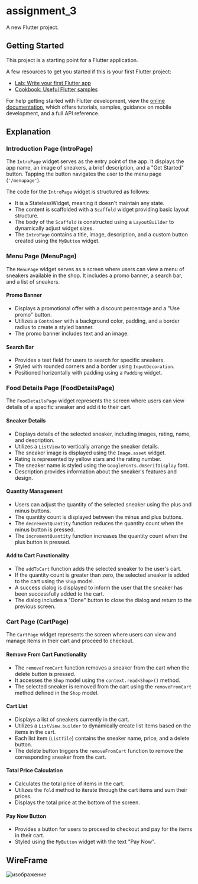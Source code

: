 # assignment_3

A new Flutter project.

## Getting Started

This project is a starting point for a Flutter application.

A few resources to get you started if this is your first Flutter project:

- [Lab: Write your first Flutter app](https://docs.flutter.dev/get-started/codelab)
- [Cookbook: Useful Flutter samples](https://docs.flutter.dev/cookbook)

For help getting started with Flutter development, view the
[online documentation](https://docs.flutter.dev/), which offers tutorials,
samples, guidance on mobile development, and a full API reference.
## Explanation
### Introduction Page (IntroPage)

The `IntroPage` widget serves as the entry point of the app. It displays the app name, an image of sneakers, a brief description, and a "Get Started" button. Tapping the button navigates the user to the menu page (`'/menupage'`).

The code for the `IntroPage` widget is structured as follows:
- It is a StatelessWidget, meaning it doesn't maintain any state.
- The content is scaffolded with a `Scaffold` widget providing basic layout structure.
- The body of the `Scaffold` is constructed using a `LayoutBuilder` to dynamically adjust widget sizes.
- The `IntroPage` contains a title, image, description, and a custom button created using the `MyButton` widget.
### Menu Page (MenuPage)

The `MenuPage` widget serves as a screen where users can view a menu of sneakers available in the shop. It includes a promo banner, a search bar, and a list of sneakers.

#### Promo Banner

- Displays a promotional offer with a discount percentage and a "Use promo" button.
- Utilizes a `Container` with a background color, padding, and a border radius to create a styled banner.
- The promo banner includes text and an image.

#### Search Bar

- Provides a text field for users to search for specific sneakers.
- Styled with rounded corners and a border using `InputDecoration`.
- Positioned horizontally with padding using a `Padding` widget.


### Food Details Page (FoodDetailsPage)

The `FoodDetailsPage` widget represents the screen where users can view details of a specific sneaker and add it to their cart.

#### Sneaker Details

- Displays details of the selected sneaker, including images, rating, name, and description.
- Utilizes a `ListView` to vertically arrange the sneaker details.
- The sneaker image is displayed using the `Image.asset` widget.
- Rating is represented by yellow stars and the rating number.
- The sneaker name is styled using the `GoogleFonts.dmSerifDisplay` font.
- Description provides information about the sneaker's features and design.

#### Quantity Management

- Users can adjust the quantity of the selected sneaker using the plus and minus buttons.
- The quantity count is displayed between the minus and plus buttons.
- The `decrementQuantity` function reduces the quantity count when the minus button is pressed.
- The `incrementQuantity` function increases the quantity count when the plus button is pressed.

#### Add to Cart Functionality

- The `addToCart` function adds the selected sneaker to the user's cart.
- If the quantity count is greater than zero, the selected sneaker is added to the cart using the `Shop` model.
- A success dialog is displayed to inform the user that the sneaker has been successfully added to the cart.
- The dialog includes a "Done" button to close the dialog and return to the previous screen.


### Cart Page (CartPage)

The `CartPage` widget represents the screen where users can view and manage items in their cart and proceed to checkout.

#### Remove From Cart Functionality

- The `removeFromCart` function removes a sneaker from the cart when the delete button is pressed.
- It accesses the `Shop` model using the `context.read<Shop>()` method.
- The selected sneaker is removed from the cart using the `removeFromCart` method defined in the `Shop` model.

#### Cart List

- Displays a list of sneakers currently in the cart.
- Utilizes a `ListView.builder` to dynamically create list items based on the items in the cart.
- Each list item (`ListTile`) contains the sneaker name, price, and a delete button.
- The delete button triggers the `removeFromCart` function to remove the corresponding sneaker from the cart.

#### Total Price Calculation

- Calculates the total price of items in the cart.
- Utilizes the `fold` method to iterate through the cart items and sum their prices.
- Displays the total price at the bottom of the screen.

#### Pay Now Button

- Provides a button for users to proceed to checkout and pay for the items in their cart.
- Styled using the `MyButton` widget with the text "Pay Now".
## WireFrame
![изображение](https://github.com/tonymontana143/sneakerShop/assets/125411745/2728381c-f5d6-4ed9-a1de-dd69da0654ea)

